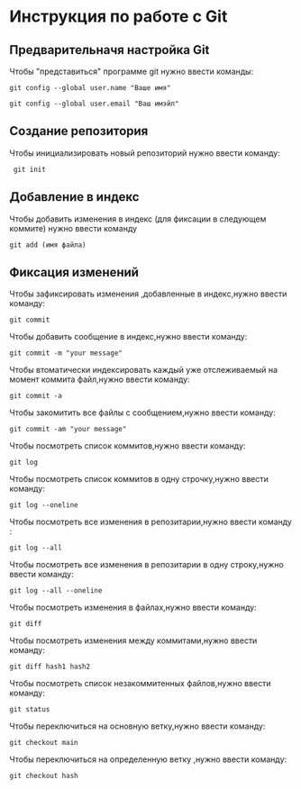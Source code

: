 # **Инструкция по работе с Git**

## Предварительначя настройка Git

Чтобы "представиться" программе git нужно ввести команды:

    git config --global user.name "Ваше имя"

    git config --global user.email "Ваш имэйл"      

## Создание репозитория
Чтобы инициализировать новый репозиторий нужно ввести команду:

     git init

## Добавление в индекс

Чтобы добавить изменения в индекс (для фиксации в следующем коммите) нужно ввести команду

    git add (имя файла)

 ## Фиксация изменений
 Чтобы зафиксировать изменения ,добавленные в индекс,нужно ввести команду:

    git commit   

Чтобы добавить сообщение в индекс,нужно ввести команду:

    git commit -m "your message"


Чтобы втоматически индексировать каждый уже отслеживаемый на момент коммита файл,нужно ввести команду:

    git commit -a

Чтобы закомитить все файлы с сообщением,нужно ввести команду:

    git commit -am "your message"

Чтобы посмотреть список коммитов,нужно ввести команду:

    git log

Чтобы посмотреть список коммитов в одну строчку,нужно ввести команду:

    git log --oneline   

Чтобы посмотреть все изменения в репозитарии,нужно ввести команду :

    git log --all


Чтобы посмотреть все изменения в репозитарии в одну строку,нужно ввести команду:

    git log --all --oneline

Чтобы посмотреть изменения в файлах,нужно ввести команду:

    git diff

Чтобы посмотреть изменения между коммитами,нужно ввести команду:

    git diff hash1 hash2

Чтобы посмотреть список незакоммитенных файлов,нужно ввести команду:

    git status

Чтобы переключиться на основную ветку,нужно ввести команду:

    git checkout main

Чтобы переключиться на определенную ветку ,нужно ввести команду:

    git checkout hash

    